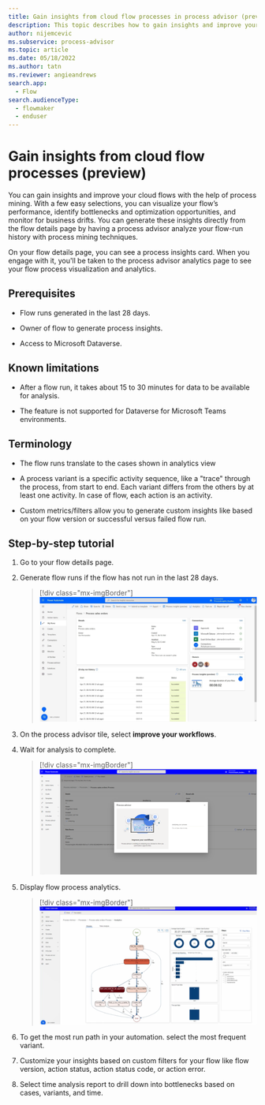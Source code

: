 ```yaml
---
title: Gain insights from cloud flow processes in process advisor (preview) | Microsoft Docs
description: This topic describes how to gain insights and improve your cloud flows with the help of process mining in the process advisor feature in Power Automate.
author: nijemcevic 
ms.subservice: process-advisor
ms.topic: article
ms.date: 05/18/2022
ms.author: tatn
ms.reviewer: angieandrews
search.app: 
  - Flow
search.audienceType: 
  - flowmaker
  - enduser
---
```


# Gain insights from cloud flow processes (preview)

You can gain insights and improve your cloud flows with the help of process mining. With a few easy selections, you can visualize your flow’s performance, identify bottlenecks and optimization opportunities, and monitor for business drifts. You can generate these insights directly from the flow details page by having a process advisor analyze your flow-run history with process mining techniques.

On your flow details page, you can see a process insights card. When you engage with it, you'll be taken to the process advisor analytics page to see your flow process visualization and analytics.

## Prerequisites

- Flow runs generated in the last 28 days.

- Owner of flow to generate process insights.

- Access to Microsoft Dataverse.

## Known limitations

- After a flow run, it takes about 15 to 30 minutes for data to be available for analysis.

- The feature is not supported for Dataverse for Microsoft Teams environments.

## Terminology

- The flow runs translate to the cases shown in analytics view

- A process variant is a specific activity sequence, like a "trace" through the process, from start to end. Each variant differs from the others by at least one activity. In case of flow, each action is an activity.

- Custom metrics/filters allow you to generate custom insights like based on your flow version or successful versus failed flow run.

## Step-by-step tutorial
  
1. Go to your flow details page.

1. Generate flow runs if the flow has not run in the last 28 days.

    > [!div class="mx-imgBorder"]
    > ![!Screenshot of the Desktop Flows tile.](media/process-mining-cloud-flow-process-insights/cloud-flow-details.png)

1. On the process advisor tile, select **improve your workflows**.

1. Wait for analysis to complete.

    > [!div class="mx-imgBorder"]
    > ![!Screenshot of the Desktop Flows tile.](media/process-mining-cloud-flow-process-insights/analyze-process.png)

1. Display flow process analytics.

    > [!div class="mx-imgBorder"]
    > ![!Screenshot of the Desktop Flows tile.](media/process-mining-cloud-flow-process-insights/flow-process-analytics.png)

1. To get the most run path in your automation. select the most frequent variant.

1. Customize your insights based on custom filters for your flow like flow version, action status, action status code, or action error.

1. Select time analysis report to drill down into bottlenecks based on cases, variants, and time.
